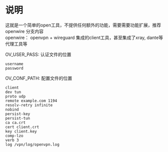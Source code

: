 # 说明

这就是一个简单的open工具，不提供任何额外的功能，需要需要功能扩展，推荐 openwire 分支内容  
openwire： openvpn + wireguard 集成的client工具，甚至集成了xray, dante等代理工具等  

OV_USER_PASS: 认证文件的位置  
```
username
password
```

OV_CONF_PATH: 配置文件的位置  
```
client
dev tun
proto udp
remote example.com 1194
resolv-retry infinite
nobind
persist-key
persist-tun
ca ca.crt
cert client.crt
key client.key
comp-lzo
verb 3
log /vpn/log/openvpn.log
```
